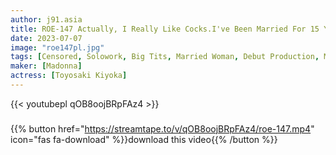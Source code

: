```yaml
---
author: j91.asia
title: ROE-147 Actually, I Really Like Cocks.I've Been Married For 15 Years, And I Haven't Seen Or Touched Cocks Other Than My Husband. A Married Woman Who Becomes An Erotic Face As Soon As She Sucks Kiyoka Toyosaki 44 Years Old AV DEBUT
date: 2023-07-07
image: "roe147pl.jpg"
tags: [Censored, Solowork, Big Tits, Married Woman, Debut Production, Mature Woman, Digital Mosaic]
maker: [Madonna]
actress: [Toyosaki Kiyoka]
---
```



{{< youtubepl qOB8oojBRpFAz4 >}}
###

{{% button href="https://streamtape.to/v/qOB8oojBRpFAz4/roe-147.mp4" icon="fas fa-download" %}}download this video{{% /button %}}

